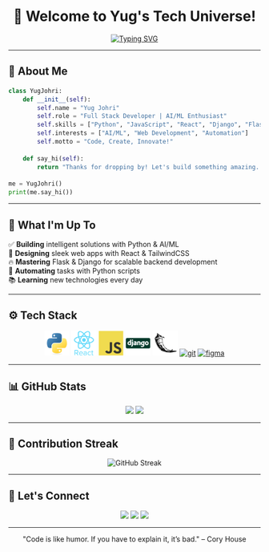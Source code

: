 <div align="center">
  
# 🚀 Welcome to Yug's Tech Universe!

[![Typing SVG](https://readme-typing-svg.herokuapp.com?font=Fira+Code&size=25&duration=3000&pause=1000&color=00F7E4&random=false&width=435&lines=Python+Developer;AI%2FML+Enthusiast;Full+Stack+Developer;Problem+Solver)](https://git.io/typing-svg)

</div>

---

## 🎯 About Me
```python
class YugJohri:
    def __init__(self):
        self.name = "Yug Johri"
        self.role = "Full Stack Developer | AI/ML Enthusiast"
        self.skills = ["Python", "JavaScript", "React", "Django", "Flask"]
        self.interests = ["AI/ML", "Web Development", "Automation"]
        self.motto = "Code, Create, Innovate!"

    def say_hi(self):
        return "Thanks for dropping by! Let's build something amazing. 🚀"

me = YugJohri()
print(me.say_hi())
```

---

## 🌟 What I'm Up To
✅ **Building** intelligent solutions with Python & AI/ML  
🎨 **Designing** sleek web apps with React & TailwindCSS  
🔥 **Mastering** Flask & Django for scalable backend development  
🤖 **Automating** tasks with Python scripts  
📚 **Learning** new technologies every day  

---

## ⚙️ Tech Stack
<div align="center">
<a href="https://python.org"><img src="https://raw.githubusercontent.com/devicons/devicon/master/icons/python/python-original.svg" alt="python" width="50" height="50"/></a>
<a href="https://react.dev/"><img src="https://raw.githubusercontent.com/devicons/devicon/master/icons/react/react-original-wordmark.svg" alt="react" width="50" height="50"/></a>
<a href="https://developer.mozilla.org/en-US/docs/Web/JavaScript"><img src="https://raw.githubusercontent.com/devicons/devicon/master/icons/javascript/javascript-original.svg" alt="javascript" width="50" height="50"/></a>
<a href="https://www.djangoproject.com/"><img src="https://raw.githubusercontent.com/devicons/devicon/master/icons/django/django-original.svg" alt="django" width="50" height="50"/></a>
<a href="https://flask.palletsprojects.com/"><img src="https://raw.githubusercontent.com/devicons/devicon/master/icons/flask/flask-original.svg" alt="flask" width="50" height="50"/></a>
<a href="https://git-scm.com/"><img src="https://www.vectorlogo.zone/logos/git-scm/git-scm-icon.svg" alt="git" width="50" height="50"/></a>
<a href="https://figma.com"><img src="https://www.vectorlogo.zone/logos/figma/figma-icon.svg" alt="figma" width="50" height="50"/></a>
</div>

---

## 📊 GitHub Stats
<div align="center">
  <img height="180em" src="https://github-readme-stats.vercel.app/api?username=Mystic-commits&show_icons=true&theme=tokyonight&count_private=true"/>
  <img height="180em" src="https://github-readme-stats.vercel.app/api/top-langs/?username=Mystic-commits&layout=compact&theme=tokyonight"/>
</div>

---

## 🚀 Contribution Streak
<div align="center">
  <img src="https://github-readme-streak-stats.herokuapp.com/?user=Mystic-commits&theme=tokyonight" alt="GitHub Streak"/>
</div>

---

## 🤝 Let's Connect
<p align="center">
  <a href="https://github.com/Mystic-commits"><img src="https://img.shields.io/badge/GitHub-333?style=for-the-badge&logo=github"/></a>
  <a href="https://www.linkedin.com/in/yugjohri"><img src="https://img.shields.io/badge/LinkedIn-0077B5?style=for-the-badge&logo=linkedin"/></a>
  <a href="mailto:yugjohri@example.com"><img src="https://img.shields.io/badge/Email-D14836?style=for-the-badge&logo=gmail"/></a>
</p>

---

<p align="center">"Code is like humor. If you have to explain it, it’s bad." – Cory House</p>
